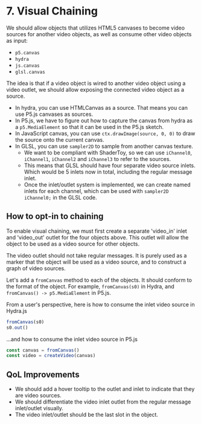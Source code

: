 # 7. Visual Chaining

We should allow objects that utilizes HTML5 canvases to become video sources for another video objects, as well as consume other video objects as input:

- `p5.canvas`
- `hydra`
- `js.canvas`
- `glsl.canvas`

The idea is that if a video object is wired to another video object using a video outlet, we should allow exposing the connected video object as a source.

- In hydra, you can use HTMLCanvas as a source. That means you can use P5.js canvases as sources.
- In P5.js, we have to figure out how to capture the canvas from hydra as a `p5.MediaElement` so that it can be used in the P5.js sketch.
- In JavaScript canvas, you can use `ctx.drawImage(source, 0, 0)` to draw the source onto the current canvas.
- In GLSL, you can use `sampler2D` to sample from another canvas texture.
  - We want to be compliant with ShaderToy, so we can use `iChannel0`, `iChannel1`, `iChannel2` and `iChannel3` to refer to the sources.
  - This means that GLSL should have four separate video source inlets. Which would be 5 inlets now in total, including the regular message inlet.
  - Once the inlet/outlet system is implemented, we can create named inlets for each channel, which can be used with `sampler2D iChannel0;` in the GLSL code.

## How to opt-in to chaining

To enable visual chaining, we must first create a separate 'video_in' inlet and 'video_out' outlet for the four objects above. This outlet will allow the object to be used as a video source for other objects.

The video outlet should not take regular messages. It is purely used as a marker that the object will be used as a video source, and to construct a graph of video sources.

Let's add a `fromCanvas` method to each of the objects. It should conform to the format of the object. For example, `fromCanvas(s0)` in Hydra, and `fromCanvas() -> p5.MediaElement` in P5.js.

From a user's perspective, here is how to consume the inlet video source in Hydra.js

```js
fromCanvas(s0)
s0.out()
```

...and how to consume the inlet video source in P5.js

```js
const canvas = fromCanvas()
const video = createVideo(canvas)
```

## QoL Improvements

- We should add a hover tooltip to the outlet and inlet to indicate that they are video sources.
- We should differentiate the video inlet outlet from the regular message inlet/outlet visually.
- The video inlet/outlet should be the last slot in the object.
